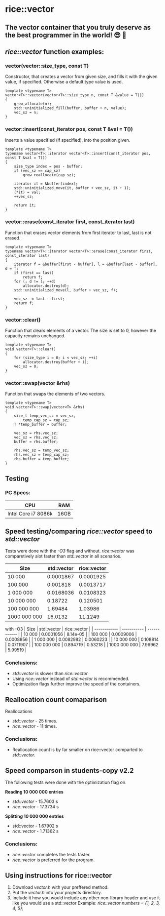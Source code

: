 # rice::vector

## The vector container that you truly deserve as the best programmer in the world! :sunglasses: :metal:

## *rice::vector* function examples:

### vector(vector<T>::size_type, const T)
Constructor, that creates a vector from given size, and fills it with the given value, if specified. Otherwise a default type value is used.
```shell
template <typename T>
vector<T>::vector(vector<T>::size_type n, const T &value = T())
{
    grow_allocate(n);
    std::uninitialized_fill(buffer, buffer + n, value);
    vec_sz = n;
}
```

### vector<T>::insert(const_iterator pos, const T &val = T())
Inserts a value specified (if specified), into the position given.
```shell
template <typename T>
typename vector<T>::iterator vector<T>::insert(const_iterator pos, const T &val = T())
{
    size_type index = pos - buffer;
    if (vec_sz == cap_sz)
        grow_reallocate(cap_sz);

    iterator it = &buffer[index];
    std::uninitialized_move(it, buffer + vec_sz, it + 1);
    (*it) = val;
    ++vec_sz;

    return it;
}
```
### vector<T>::erase(const_iterator first, const_iterator last)
Function that erases vector elements from first iterator to last, last is not erased.
```shell
template <typename T>
typename vector<T>::iterator vector<T>::erase(const_iterator first, const_iterator last)
{
    iterator f = &buffer[first - buffer], l = &buffer[last - buffer], d = f;
    if (first == last)
        return f;
    for (; d != l; ++d)
        allocator.destroy(d);
    std::uninitialized_move(l, buffer + vec_sz, f);

    vec_sz -= last - first;
    return f;
}
```
### vector<T>::clear()
Function that clears elements of a vector. The size is set to 0, however the capacity remains unchanged.
```shell
template <typename T>
void vector<T>::clear()
{
    for (size_type i = 0; i < vec_sz; ++i)
        allocator.destroy(buffer + i);
    vec_sz = 0;
}
```
### vector<T>::swap(vector<T> &rhs)
Function that swaps the elements of two vectors.
```shell
template <typename T>
void vector<T>::swap(vector<T> &rhs)
{
    size_t temp_vec_sz = vec_sz,
        temp_cap_sz = cap_sz;
    T *temp_buffer = buffer;

    vec_sz = rhs.vec_sz;
    vec_sz = rhs.vec_sz;
    buffer = rhs.buffer;

    rhs.vec_sz = temp_vec_sz;
    rhs.vec_sz = temp_cap_sz;
    rhs.buffer = temp_buffer;
}
```
## Testing

### PC Specs:
| CPU                 | RAM  |
| ------------------- | ---- |
| Intel Core i7 8086k | 16GB |

## Speed testing/comparing *rice::vector* speed to *std::vector*

Tests were done with the *-O3* flag and without. 
*rice::vector* was comparetively alot faster than *std::vector* in all scenarios.

| Size         | std::vector | rice::vector |
| ------------ | ----------- | ------------ |
| 10 000       | 0.0001867   | 0.0001925    |
| 100 000      | 0.001818    | 0.0013717    |
| 1 000 000    | 0.0168036   | 0.0108323    |
| 10 000 000   | 0.18722     | 0.120501     |
| 100 000 000  | 1.69484     | 1.03986      |
| 1000 000 000 | 16.0132     | 11.1249      |
 
 with -O3
| Size         | std::vector | rice::vector |
| ------------ | ----------- | ------------ |
| 10 000       | 0.0001056   | 8.14e-05     |
| 100 000      | 0.0009006   | 0.0008856    |
| 1 000 000    | 0.0082982   | 0.0060223    |
| 10 000 000   | 0.108814    | 0.0711907    |
| 100 000 000  | 0.894719    | 0.53218      |
| 1000 000 000 | 7.96962     | 5.99519      |

### Conclusions:
- *std::vector* is slower than *rice::vector*
- Using *rice::vector* instead of *std::vector* is recommended.
- Optimization flags further improve the speed of the containers.

## Reallocation count comaparison 

Reallocations
* *std::vector* - 25 times.
* *rice::vector* - 11 times.

### Conclusions:
- Reallocation count is by far smaller on rice::vector comparted to *std::vector*.

##  Speed comparson in students-copy v2.2
The following tests were done with the optimization flag on.

**Reading 10 000 000 entries**
* *std::vector* - 15.7603 s
* *rice::vector* - 17.3734 s

**Splitting 10 000 000 entries**
* std::vector -  1.67902 s
* *rice::vector* -  1.71362 s


### Conclusions:
- *rice::vector* completes the tests faster.
- *rice::vector* is preferred for the program.

## Using instructions for rice::vector
1. Download *vector.h* with your preffered method.
2. Put the *vector.h* into your projects directory.
3. Include it how you would include any other non-library header and use it like you would use a std::vector
Example: *rice::vector<int> numbers = {1, 2, 3, 4, 5};*